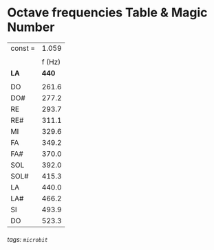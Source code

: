 # Octave frequencies Table & Magic Number
| |   |
| -------- | -------- |
| const = |	1.059 |
|   |   |
|  | f (Hz) |
| **LA** |	**440** |
|   |   |
| DO	| 261.6 |
| DO#	| 277.2 |
| RE	| 293.7 |
| RE#	| 311.1 |
| MI	| 329.6 |
| FA	| 349.2 |
| FA#	| 370.0 |
| SOL	| 392.0 |
| SOL#	| 415.3 |
| LA	| 440.0 |
| LA#	| 466.2 |
| SI	| 493.9 |
| DO	| 523.3 |
###### tags: `microbit`
